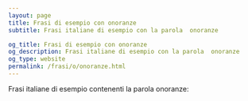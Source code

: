 ```yaml
---
layout: page
title: Frasi di esempio con onoranze 
subtitle: Frasi italiane di esempio con la parola  onoranze

og_title: Frasi di esempio con onoranze 
og_description: Frasi italiane di esempio con la parola  onoranze
og_type: website
permalink: /frasi/o/onoranze.html
---
```


Frasi italiane di esempio contenenti la parola onoranze:


